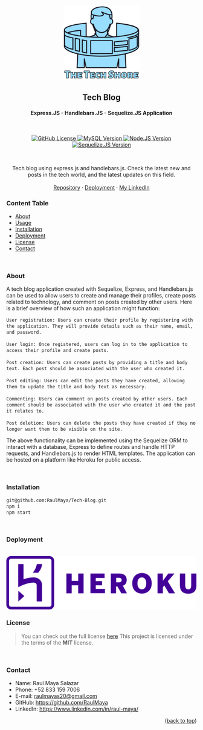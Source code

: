 <!-- PROJECT LOGO -->
<br />
<div align="center">
  <a href="https://github.com/RaulMaya/Tech-Blog">
    <img src="./public/images/readmeIcon.png" alt="Logo" width="200" height="200">
  </a>

  <h2 align="center">Tech Blog</h2>
  <h4 align="center">Express.JS - Handlebars.JS - Sequelize.JS Application</h4>
  
<br/>
<p align="center">
    <a href="LICENSE" target="_blank">
        <img src="https://img.shields.io/badge/License-MIT-lime.svg" alt="GitHub License">
    </a>
    <a href="https://handlebarsjs.com/" target="_blank">
        <img src="https://img.shields.io/badge/handlebars.js-v4.7.6-orange.svg" alt="MySQL Version">
    </a>
    <a href="https://nodejs.org/en/docs/" target="_blank">
        <img src="https://img.shields.io/badge/node.js-v16.15.1-green.svg" alt="Node.JS Version">
    </a>
    <a href="https://sequelize.org/" target="_blank">
        <img src="https://img.shields.io/badge/sequelize.js-v6.3.5-blue.svg" alt="Sequelize.JS Version">
    </a>
</p>
<br/>

<p align="center">
    Tech blog using express.js and handlebars.js. Check the latest new and posts in the tech world, and the latest updates on this field.
    <br />
    <br />
    <a href="https://github.com/RaulMaya/Tech-Blog">Repository</a>    
    ·
    <a href="https://the-tech-shore.herokuapp.com/">Deployment</a>
    ·
    <a href="https://www.linkedin.com/in/raul-maya/">My LinkedIn</a>

  </p>
</div>

### Content Table

- [About](#about)
- [Usage](#usage)
- [Installation](#installation)
- [Deployment](#deployment)
- [License](#license)
- [Contact](#contact)

<br>

### About

<p>
A tech blog application created with Sequelize, Express, and Handlebars.js can be used to allow users to create and manage their profiles, create posts related to technology, and comment on posts created by other users. Here is a brief overview of how such an application might function:

    User registration: Users can create their profile by registering with the application. They will provide details such as their name, email, and password.

    User login: Once registered, users can log in to the application to access their profile and create posts.

    Post creation: Users can create posts by providing a title and body text. Each post should be associated with the user who created it.

    Post editing: Users can edit the posts they have created, allowing them to update the title and body text as necessary.

    Commenting: Users can comment on posts created by other users. Each comment should be associated with the user who created it and the post it relates to.

    Post deletion: Users can delete the posts they have created if they no longer want them to be visible on the site.


The above functionality can be implemented using the Sequelize ORM to interact with a database, Express to define routes and handle HTTP requests, and Handlebars.js to render HTML templates. The application can be hosted on a platform like Heroku for public access.</p>

<br>

### Installation

```
git@github.com:RaulMaya/Tech-Blog.git
npm i
npm start
```

<br>

### Deployment

<br>
<a href="https://the-tech-shore.herokuapp.com/">
<img src="./public/images/heroku.png" alt="Application behavior gif">
</a>
 
<br>

### License

> You can check out the full license [here](https://github.com/RaulMaya/Ballon-dOr-Winners-DB/blob/master/LICENSE)
> This project is licensed under the terms of the **MIT** license.

<br>

### Contact

- Name: Raul Maya Salazar
- Phone: +52 833 159 7006
- E-mail: raulmayas20@gmail.com
- GitHub: https://github.com/RaulMaya
- LinkedIn: https://www.linkedin.com/in/raul-maya/

<p align="right">(<a href="#top">back to top</a>)</p>

